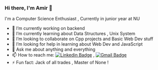 ### Hi there, I'm Amir 👋

I'm a Computer Science Enthusiast , Currently in junior year  at NU
- 🔭 I’m currently working on backend
- 🌱 I’m currently learning about Data Structures , Unix System 
- 👯 I’m looking to collaborate on Cpp projects and Basic Web Dev stuff
- 🤔 I’m looking for help in learning about Web Dev and JavaScript 
- 💬 Ask me about anything and everything 
- 📫 How to reach me:
[![Linkedin Badge](https://img.shields.io/badge/-LinkedIn-blue?style=flat-square&logo=Linkedin&logoColor=white&link=https://www.linkedin.com/in/amir-i-51b824221/)](https://www.linkedin.com/in/amir-i-51b824221/) 
, [![Gmail Badge](https://img.shields.io/badge/-Gmail-c14438?style=flat-square&logo=Gmail&logoColor=white&link=mailto:amiribrahim646.com)](mailto:amiribrahim646@gmail.com)
- ⚡ Fun fact: Jack of all trades , Master of None ! 
